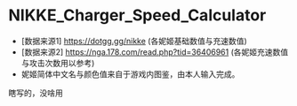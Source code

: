# NIKKE_Charger_Speed_Calculator
 
- [数据来源1] https://dotgg.gg/nikke (各妮姬基础数值与充速数值)
- [数据来源2] https://nga.178.com/read.php?tid=36406961 (各妮姬充速数值与攻击次数用以参考)
- 妮姬简体中文名与颜色值来自于游戏内图鉴，由本人输入完成。

瞎写的，没啥用